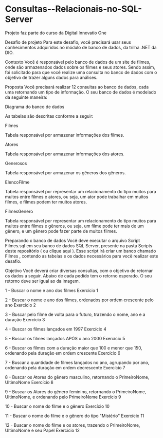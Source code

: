 # Consultas--Relacionais-no-SQL-Server

Projeto faz parte do curso da Digital Innovatio One

Desafio de projeto
Para este desafio, você precisará usar seus conhecimentos adquiridos no módulo de banco de dados, da trilha .NET da DIO.

Contexto
Você é responsável pelo banco de dados de um site de filmes, onde são armazenados dados sobre os filmes e seus atores. Sendo assim, foi solicitado para que você realize uma consulta no banco de dados com o objetivo de trazer alguns dados para análises.

Proposta
Você precisará realizar 12 consultas ao banco de dados, cada uma retornando um tipo de informação. O seu banco de dados é modelado da seguinte maneira:

Diagrama do banco de dados

As tabelas são descritas conforme a seguir:

Filmes

Tabela responsável por armazenar informações dos filmes.

Atores

Tabela responsável por armazenar informações dos atores.

Generosos

Tabela responsável por armazenar os gêneros dos gêneros.

ElencoFilme

Tabela responsável por representar um relacionamento do tipo muitos para muitos entre filmes e atores, ou seja, um ator pode trabalhar em muitos filmes, e filmes podem ter muitos atores.

FilmesGenero

Tabela responsável por representar um relacionamento do tipo muitos para muitos entre filmes e gêneros, ou seja, um filme pode ter mais de um gênero, e um gênero pode fazer parte de muitos filmes.

Preparando o banco de dados
Você deve executar o arquivo Script Filmes.sql em seu banco de dados SQL Server, presente na pasta Scripts deste repositório ( ou clique aqui ). Esse script irá criar um banco chamado Filmes , contendo as tabelas e os dados necessários para você realizar este desafio.

Objetivo
Você deverá criar diversas consultas, com o objetivo de retornar os dados a seguir. Abaixo de cada pedido tem o retorno esperado. O seu retorno deve ser igual ao da imagem.

1 - Buscar o nome e ano dos filmes
Exercício 1

2 - Buscar o nome e ano dos filmes, ordenados por ordem crescente pelo ano
Exercício 2

3 - Buscar pelo filme de volta para o futuro, trazendo o nome, ano e a duração
Exercício 3

4 - Buscar os filmes lançados em 1997
Exercício 4

5 - Buscar os filmes lançados APÓS o ano 2000
Exercício 5

6 - Buscar os filmes com a duração maior que 100 e menor que 150, ordenando pela duração em ordem crescente
Exercício 6

7 - Buscar a quantidade de filmes lançados no ano, agrupando por ano, ordenando pela duração em ordem decrescente
Exercício 7

8 - Buscar os Atores do gênero masculino, retornando o PrimeiroNome, UltimoNome
Exercício 8

9 - Buscar os Atores do gênero feminino, retornando o PrimeiroNome, UltimoNome, e ordenando pelo PrimeiroNome
Exercício 9

10 - Buscar o nome do filme e o gênero
Exercício 10

11 - Buscar o nome do filme e o gênero do tipo "Mistério"
Exercício 11

12 - Buscar o nome do filme e os atores, trazendo o PrimeiroNome, UltimoNome e seu Papel
Exercício 12
